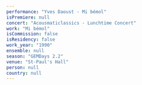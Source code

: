 ```yaml
---
performance: "Yves Daoust - Mi bémol"
isPremiere: null
concert: "Acousmaticlassics - Lunchtime Concert"
work: "Mi bémol"
isCommission: false
isResidency: false
work_year: "1990"
ensemble: null
season: "GEMDays 2.2"
venue: "St-Paul's Hall"
person: null
country: null
---
```


